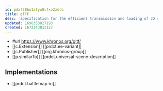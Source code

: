 ```yaml
---
id: pdxf28bo1atyw8ufxo2zddc
title: glTF
desc: 'specification for the efficient transmission and loading of 3D scenes and models'
updated: 1696353827193
created: 1672343813127
---
```


- #url https://www.khronos.org/gltf/
- [[c.Extension]] [[prdct.ee-variant]]
- [[c.Publisher]] [[org.khronos-group]]
- [[p.similarTo]] [[prdct.universal-scene-description]]

## Implementations

- [[prdct.battlemap-io]]